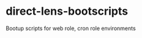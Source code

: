 direct-lens-bootscripts
=======================

Bootup scripts for web role, cron role environments